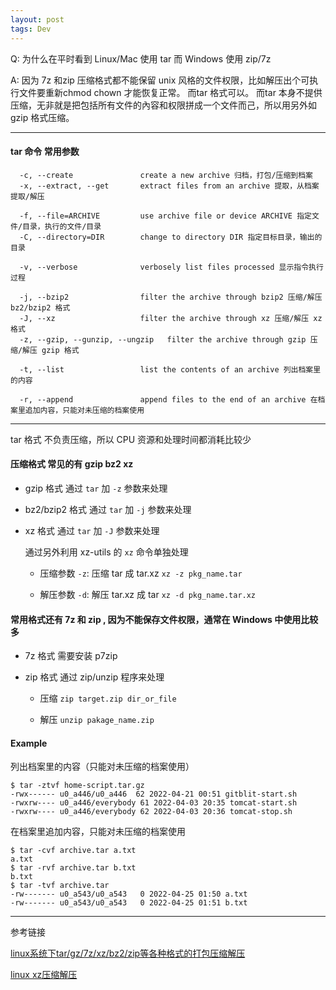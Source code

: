 ```yaml
---
layout: post
tags: Dev
---
```


Q: 为什么在平时看到 Linux/Mac 使用 tar 而 Windows 使用 zip/7z

A: 因为 7z 和zip 压缩格式都不能保留 unix 风格的文件权限，比如解压出个可执行文件要重新chmod chown 才能恢复正常。 而tar 格式可以。 而tar 本身不提供压缩，无非就是把包括所有文件的內容和权限拼成一个文件而己，所以用另外如gzip 格式压缩。

---

#### tar 命令 常用参数

```
  -c, --create               create a new archive 归档，打包/压缩到档案
  -x, --extract, --get       extract files from an archive 提取，从档案提取/解压
  
  -f, --file=ARCHIVE         use archive file or device ARCHIVE 指定文件/目录，执行的文件/目录
  -C, --directory=DIR        change to directory DIR 指定目标目录，输出的目录
  
  -v, --verbose              verbosely list files processed 显示指令执行过程

  -j, --bzip2                filter the archive through bzip2 压缩/解压 bz2/bzip2 格式
  -J, --xz                   filter the archive through xz 压缩/解压 xz 格式
  -z, --gzip, --gunzip, --ungzip   filter the archive through gzip 压缩/解压 gzip 格式
  
  -t, --list                 list the contents of an archive 列出档案里的内容

  -r, --append               append files to the end of an archive 在档案里追加内容，只能对未压缩的档案使用

```

---

tar 格式 不负责压缩，所以 CPU 资源和处理时间都消耗比较少

#### 压缩格式 常见的有 gzip bz2 xz

  - gzip 格式 通过 `tar` 加 `-z` 参数来处理

  - bz2/bzip2 格式 通过 `tar` 加 `-j` 参数来处理

  - xz 格式 通过 `tar` 加 `-J` 参数来处理

    通过另外利用 xz-utils 的 `xz` 命令单独处理

    - 压缩参数 `-z`: 压缩 tar 成 tar.xz `xz -z pkg_name.tar`

    - 解压参数 `-d`: 解压 tar.xz 成 tar `xz -d pkg_name.tar.xz`

#### 常用格式还有 7z 和 zip , 因为不能保存文件权限，通常在 Windows 中使用比较多

  - 7z 格式 需要安装 p7zip

  - zip 格式 通过 zip/unzip 程序来处理

    - 压缩 `zip target.zip dir_or_file`

    - 解压 `unzip pakage_name.zip`

#### Example

列出档案里的内容（只能对未压缩的档案使用）
```
$ tar -ztvf home-script.tar.gz
-rwx------ u0_a446/u0_a446  62 2022-04-21 00:51 gitblit-start.sh
-rwxrw---- u0_a446/everybody 61 2022-04-03 20:35 tomcat-start.sh
-rwxrw---- u0_a446/everybody 62 2022-04-03 20:36 tomcat-stop.sh
```

在档案里追加内容，只能对未压缩的档案使用
```
$ tar -cvf archive.tar a.txt
a.txt
$ tar -rvf archive.tar b.txt
b.txt
$ tar -tvf archive.tar
-rw------- u0_a543/u0_a543   0 2022-04-25 01:50 a.txt
-rw------- u0_a543/u0_a543   0 2022-04-25 01:51 b.txt
```

---

参考链接

[linux系统下tar/gz/7z/xz/bz2/zip等各种格式的打包压缩解压](https://blog.csdn.net/LEON1741/article/details/54317715)

[linux xz压缩解压](http://www.noobyard.com/article/p-pyxyanch-bz.html)

